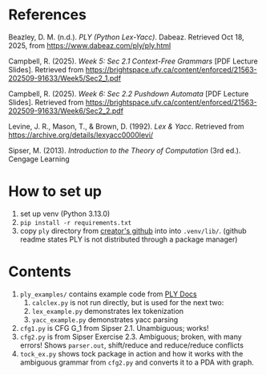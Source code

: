 # References

Beazley, D. M. (n.d.). _PLY (Python Lex-Yacc)_. Dabeaz. Retrieved Oct 18, 2025, from https://www.dabeaz.com/ply/ply.html

Campbell, R. (2025). _Week 5: Sec 2.1 Context-Free Grammars_ [PDF Lecture Slides]. Retrieved from https://brightspace.ufv.ca/content/enforced/21563-202509-91633/Week5/Sec2_1.pdf

Campbell, R. (2025). _Week 6: Sec 2.2 Pushdown Automata_ [PDF Lecture Slides]. Retrieved 
from https://brightspace.ufv.ca/content/enforced/21563-202509-91633/Week6/Sec2_2.pdf

Levine, J. R., Mason, T., & Brown, D. (1992). _Lex & Yacc_. Retrieved from https://archive.org/details/lexyacc0000levi/

Sipser, M. (2013). _Introduction to the Theory of Computation_ (3rd ed.). Cengage Learning

# How to set up
1. set up venv (Python 3.13.0)
2. `pip install -r requirements.txt`
3. copy `ply` directory from [creator's github](https://github.com/dabeaz/ply/tree/master) into into `.venv/lib/`. (github readme states PLY is not distributed through a package manager)

# Contents
1. `ply_examples/` contains example code from [PLY Docs](https://www.dabeaz.com/ply/ply.html)
   1. `calclex.py` is not run directly, but is used for the next two:
   2. `lex_example.py` demonstrates lex tokenization
   3. `yacc_example.py` demonstrates yacc parsing
1. `cfg1.py` is CFG G_1 from Sipser 2.1. Unambiguous; works!
2. `cfg2.py` is from Sipser Exercise 2.3. Ambiguous; broken, with many errors! Shows `parser.out`, shift/reduce and reduce/reduce conflicts
3. `tock_ex.py` shows tock package in action and how it works with the ambiguous grammar from `cfg2.py` and converts it to a PDA with graph.

